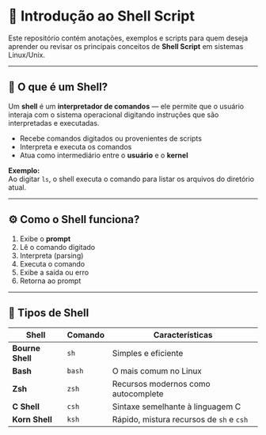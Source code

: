 # 🐚 Introdução ao Shell Script

Este repositório contém anotações, exemplos e scripts para quem deseja aprender ou revisar os principais conceitos de **Shell Script** em sistemas Linux/Unix.

---

## 📌 O que é um Shell?

Um **shell** é um **interpretador de comandos** — ele permite que o usuário interaja com o sistema operacional digitando instruções que são interpretadas e executadas.

- Recebe comandos digitados ou provenientes de scripts
- Interpreta e executa os comandos
- Atua como intermediário entre o **usuário** e o **kernel**

**Exemplo:**  
Ao digitar `ls`, o shell executa o comando para listar os arquivos do diretório atual.

---

## ⚙️ Como o Shell funciona?

1. Exibe o **prompt**
2. Lê o comando digitado
3. Interpreta (parsing)
4. Executa o comando
5. Exibe a saída ou erro
6. Retorna ao prompt

---

## 🧪 Tipos de Shell

| Shell | Comando | Características |
|-------|---------|-----------------|
| **Bourne Shell** | `sh` | Simples e eficiente |
| **Bash**         | `bash` | O mais comum no Linux |
| **Zsh**          | `zsh` | Recursos modernos como autocomplete |
| **C Shell**      | `csh` | Sintaxe semelhante à linguagem C |
| **Korn Shell**   | `ksh` | Rápido, mistura recursos de `sh` e `csh` |
